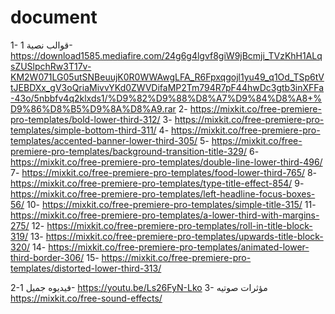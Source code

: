 # document

1- قوالب نصية 
1- https://download1585.mediafire.com/24g6g4lgvf8giW9jBcmji_TVzKhH1ALqsZUSlpchRw3T17v-KM2W071LG05utSNBeuujK0R0WWAwgLFA_R6Fpxqgojl1yu49_q1Od_TSp6tVtJEBDXx_gV3oQriaMivvYKd0ZWVDifaMP2Tm794R7pF44hwDc3gtb3inXFFa-43o/5nbbfv4q2klxds1/%D9%82%D9%88%D8%A7%D9%84%D8%A8+%D9%86%D8%B5%D9%8A%D8%A9.rar
2- https://mixkit.co/free-premiere-pro-templates/bold-lower-third-312/
3- https://mixkit.co/free-premiere-pro-templates/simple-bottom-third-311/
4- https://mixkit.co/free-premiere-pro-templates/accented-banner-lower-third-305/
5- https://mixkit.co/free-premiere-pro-templates/background-transition-title-329/
6- https://mixkit.co/free-premiere-pro-templates/double-line-lower-third-496/
7- https://mixkit.co/free-premiere-pro-templates/food-lower-third-765/
8- https://mixkit.co/free-premiere-pro-templates/type-title-effect-854/
9- https://mixkit.co/free-premiere-pro-templates/left-headline-focus-boxes-56/
10- https://mixkit.co/free-premiere-pro-templates/simple-title-315/
11- https://mixkit.co/free-premiere-pro-templates/a-lower-third-with-margins-275/
12- https://mixkit.co/free-premiere-pro-templates/roll-in-title-block-319/
13- https://mixkit.co/free-premiere-pro-templates/upwards-title-block-320/
14- https://mixkit.co/free-premiere-pro-templates/animated-lower-third-border-306/
15- https://mixkit.co/free-premiere-pro-templates/distorted-lower-third-313/

2-فيديوه جميل 
1- https://youtu.be/Ls26FyN-Lko
3- مؤثرات صوتيه
https://mixkit.co/free-sound-effects/
